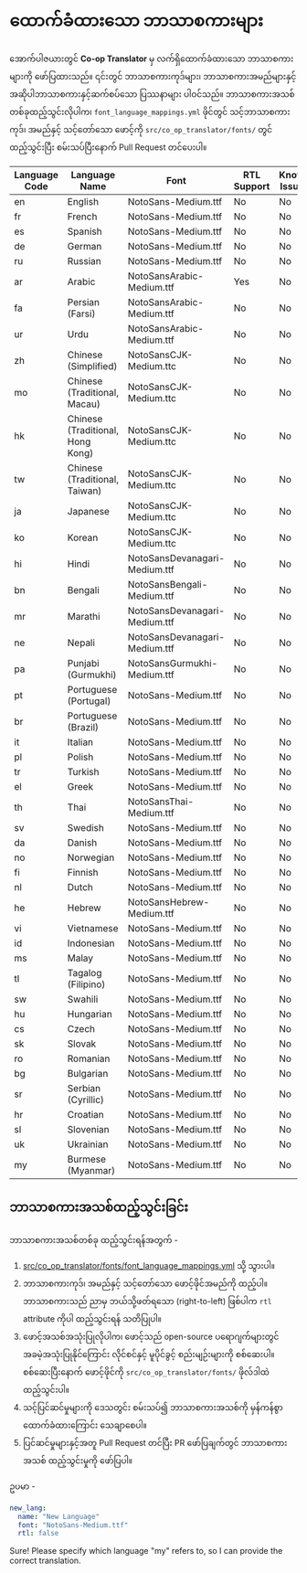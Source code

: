 <!--
CO_OP_TRANSLATOR_METADATA:
{
  "original_hash": "b4ed48f23ec418b31e90a02fe629fcde",
  "translation_date": "2025-06-12T12:20:37+00:00",
  "source_file": "getting_started/supported-languages.md",
  "language_code": "my"
}
-->
# ထောက်ခံထားသော ဘာသာစကားများ

အောက်ပါဇယားတွင် **Co-op Translator** မှ လက်ရှိထောက်ခံထားသော ဘာသာစကားများကို ဖော်ပြထားသည်။ ၎င်းတွင် ဘာသာစကားကုဒ်များ၊ ဘာသာစကားအမည်များနှင့် အဆိုပါဘာသာစကားနှင့်ဆက်စပ်သော ပြဿနာများ ပါဝင်သည်။ ဘာသာစကားအသစ်တစ်ခုထည့်သွင်းလိုပါက၊ `font_language_mappings.yml` ဖိုင်တွင် သင့်ဘာသာစကားကုဒ်၊ အမည်နှင့် သင့်တော်သော ဖောင့်ကို `src/co_op_translator/fonts/` တွင် ထည့်သွင်းပြီး စမ်းသပ်ပြီးနောက် Pull Request တင်ပေးပါ။

| Language Code | Language Name        | Font                              | RTL Support | Known Issues |
|---------------|----------------------|-----------------------------------|-------------|--------------|
| en            | English              | NotoSans-Medium.ttf               | No          | No           |
| fr            | French               | NotoSans-Medium.ttf               | No          | No           |
| es            | Spanish              | NotoSans-Medium.ttf               | No          | No           |
| de            | German               | NotoSans-Medium.ttf               | No          | No           |
| ru            | Russian              | NotoSans-Medium.ttf               | No          | No           |
| ar            | Arabic               | NotoSansArabic-Medium.ttf         | Yes         | No           |
| fa            | Persian (Farsi)      | NotoSansArabic-Medium.ttf         | No          | No           |
| ur            | Urdu                 | NotoSansArabic-Medium.ttf         | No          | No           |
| zh            | Chinese (Simplified) | NotoSansCJK-Medium.ttc            | No          | No           |
| mo            | Chinese (Traditional, Macau) | NotoSansCJK-Medium.ttc    | No          | No           |
| hk            | Chinese (Traditional, Hong Kong) | NotoSansCJK-Medium.ttc| No          | No           |
| tw            | Chinese (Traditional, Taiwan) | NotoSansCJK-Medium.ttc   | No          | No           |
| ja            | Japanese             | NotoSansCJK-Medium.ttc            | No          | No           |
| ko            | Korean               | NotoSansCJK-Medium.ttc            | No          | No           |
| hi            | Hindi                | NotoSansDevanagari-Medium.ttf     | No          | No           |
| bn            | Bengali              | NotoSansBengali-Medium.ttf        | No          | No           |
| mr            | Marathi              | NotoSansDevanagari-Medium.ttf     | No          | No           |
| ne            | Nepali               | NotoSansDevanagari-Medium.ttf     | No          | No           |
| pa            | Punjabi (Gurmukhi)   | NotoSansGurmukhi-Medium.ttf       | No          | No           |
| pt            | Portuguese (Portugal)| NotoSans-Medium.ttf               | No          | No           |
| br            | Portuguese (Brazil)  | NotoSans-Medium.ttf               | No          | No           |
| it            | Italian              | NotoSans-Medium.ttf               | No          | No           |
| pl            | Polish               | NotoSans-Medium.ttf               | No          | No           |
| tr            | Turkish              | NotoSans-Medium.ttf               | No          | No           |
| el            | Greek                | NotoSans-Medium.ttf               | No          | No           |
| th            | Thai                 | NotoSansThai-Medium.ttf           | No          | No           |
| sv            | Swedish              | NotoSans-Medium.ttf               | No          | No           |
| da            | Danish               | NotoSans-Medium.ttf               | No          | No           |
| no            | Norwegian            | NotoSans-Medium.ttf               | No          | No           |
| fi            | Finnish              | NotoSans-Medium.ttf               | No          | No           |
| nl            | Dutch                | NotoSans-Medium.ttf               | No          | No           |
| he            | Hebrew               | NotoSansHebrew-Medium.ttf         | No          | No           |
| vi            | Vietnamese           | NotoSans-Medium.ttf               | No          | No           |
| id            | Indonesian           | NotoSans-Medium.ttf               | No          | No           |
| ms            | Malay                | NotoSans-Medium.ttf               | No          | No           |
| tl            | Tagalog (Filipino)   | NotoSans-Medium.ttf               | No          | No           |
| sw            | Swahili              | NotoSans-Medium.ttf               | No          | No           |
| hu            | Hungarian            | NotoSans-Medium.ttf               | No          | No           |
| cs            | Czech                | NotoSans-Medium.ttf               | No          | No           |
| sk            | Slovak               | NotoSans-Medium.ttf               | No          | No           |
| ro            | Romanian             | NotoSans-Medium.ttf               | No          | No           |
| bg            | Bulgarian            | NotoSans-Medium.ttf               | No          | No           |
| sr            | Serbian (Cyrillic)   | NotoSans-Medium.ttf               | No          | No           |
| hr            | Croatian             | NotoSans-Medium.ttf               | No          | No           |
| sl            | Slovenian            | NotoSans-Medium.ttf               | No          | No           |
| uk            | Ukrainian            | NotoSans-Medium.ttf               | No          | No           |
| my            | Burmese (Myanmar)    | NotoSans-Medium.ttf               | No          | No           |

## ဘာသာစကားအသစ်ထည့်သွင်းခြင်း

ဘာသာစကားအသစ်တစ်ခု ထည့်သွင်းရန်အတွက် -

1. [src/co_op_translator/fonts/font_language_mappings.yml](https://github.com/Azure/co-op-translator/blob/main/src/co_op_translator/fonts/font_language_mappings.yml) သို့ သွားပါ။
2. ဘာသာစကားကုဒ်၊ အမည်နှင့် သင့်တော်သော ဖောင့်ဖိုင်အမည်ကို ထည့်ပါ။ ဘာသာစကားသည် ညာမှ ဘယ်သို့ဖတ်ရသော (right-to-left) ဖြစ်ပါက `rtl` attribute ကိုပါ ထည့်သွင်းရန် သတိပြုပါ။
3. ဖောင့်အသစ်အသုံးပြုလိုပါက၊ ဖောင့်သည် open-source ပရောဂျက်များတွင် အခမဲ့အသုံးပြုနိုင်ကြောင်း လိုင်စင်နှင့် မူပိုင်ခွင့် စည်းမျဉ်းများကို စစ်ဆေးပါ။ စစ်ဆေးပြီးနောက် ဖောင့်ဖိုင်ကို `src/co_op_translator/fonts/` ဖိုလ်ဒါထဲ ထည့်သွင်းပါ။
4. သင့်ပြင်ဆင်မှုများကို ဒေသတွင်း စမ်းသပ်၍ ဘာသာစကားအသစ်ကို မှန်ကန်စွာ ထောက်ခံထားကြောင်း သေချာစေပါ။
5. ပြင်ဆင်မှုများနှင့်အတူ Pull Request တင်ပြီး PR ဖော်ပြချက်တွင် ဘာသာစကားအသစ် ထည့်သွင်းမှုကို ဖော်ပြပါ။

ဥပမာ -

```yaml
new_lang:
  name: "New Language"
  font: "NotoSans-Medium.ttf"
  rtl: false
```

Sure! Please specify which language "my" refers to, so I can provide the correct translation.
